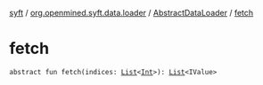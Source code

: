 [syft](../../index.md) / [org.openmined.syft.data.loader](../index.md) / [AbstractDataLoader](index.md) / [fetch](./fetch.md)

# fetch

`abstract fun fetch(indices: `[`List`](https://kotlinlang.org/api/latest/jvm/stdlib/kotlin.collections/-list/index.html)`<`[`Int`](https://kotlinlang.org/api/latest/jvm/stdlib/kotlin/-int/index.html)`>): `[`List`](https://kotlinlang.org/api/latest/jvm/stdlib/kotlin.collections/-list/index.html)`<IValue>`